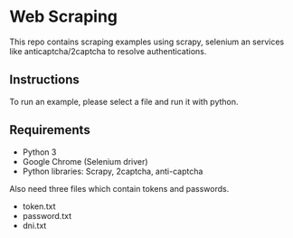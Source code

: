 # Web Scraping

This repo contains scraping examples using scrapy, selenium an services like anticaptcha/2captcha to resolve authentications.

## Instructions

To run an example, please select a file and run it with python.

## Requirements

- Python 3
- Google Chrome (Selenium driver)
- Python libraries: Scrapy, 2captcha, anti-captcha

Also need three files which contain tokens and passwords.

- token.txt
- password.txt
- dni.txt

